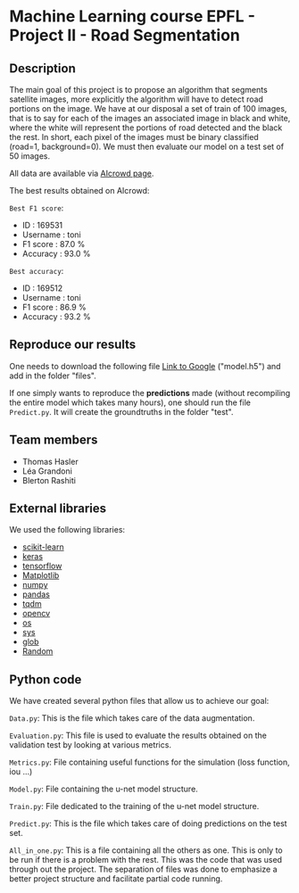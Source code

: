 # Machine Learning course EPFL - Project II -  Road Segmentation
## Description
The main goal of this project is to propose an algorithm that segments satellite images, more explicitly the algorithm will have to detect road portions on the image. We have at our disposal a set of train of 100 images, that is to say for each of the images an associated image in black and white, where the white will represent the portions of road detected and the black the rest. In short, each pixel of the images must be binary classified (road=1, background=0). We must then evaluate our model on a test set of 50 images.

All data are available via [AIcrowd page](https://www.aicrowd.com/challenges/epfl-ml-road-segmentation).

The best results obtained on AIcrowd:

`Best F1 score`:
* ID : 169531
* Username : toni
* F1 score : 87.0 %
* Accuracy : 93.0 %

`Best accuracy`:
* ID : 169512
* Username : toni
* F1 score : 86.9 %
* Accuracy : 93.2 %


## Reproduce our results

One needs to download the following file [Link to Google](https://drive.google.com/drive/folders/1QMR6vAgQ6qgouEpwKOUwgjHDPQXWfOF_?usp=sharing) ("model.h5") and add in the folder "files".

If one simply wants to reproduce the **predictions** made (without recompiling the entire model which takes many hours), one should run the file `Predict.py`. It will create the groundtruths in the folder "test". 

## Team members
* Thomas Hasler
* Léa Grandoni
* Blerton Rashiti

## External libraries
We used the following libraries:
* [scikit-learn](https://scikit-learn.org/stable/)
* [keras](https://keras.io/)
* [tensorflow](https://www.tensorflow.org/install/)
* [Matplotlib](https://matplotlib.org/)
* [numpy](https://numpy.org/)
* [pandas](https://https://pandas.pydata.org/)
* [tqdm](https://tqdm.github.io/)
* [opencv](https://opencv.org/)
* [os](https://docs.python.org/3/library/os.html)
* [sys](https://docs.python.org/fr/3/library/sys.html)
* [glob](https://docs.python.org/3/library/glob.html)
* [Random](https://docs.python.org/3/library/random.html)

## Python code

We have created several python files that allow us to achieve our goal:

`Data.py`: This is the file which takes care of the data augmentation.

`Evaluation.py`: This file is used to evaluate the results obtained on the validation test by looking at various metrics.

`Metrics.py`: File containing useful functions for the simulation (loss function, iou ...) 

`Model.py`: File containing the u-net model structure.

`Train.py`: File dedicated to the training of  the u-net model structure.

`Predict.py`: This is the file which takes care of doing predictions on the test set.

`All_in_one.py`: This is a file containing all the others as one. This is only to be run if there is a problem with the rest. This was the code that was used through out the project. The separation of files was done to emphasize a better project structure and facilitate partial code running.

